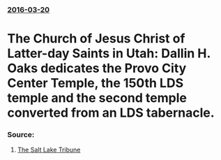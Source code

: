 ### [2016-03-20](/news/2016/03/20/index.md)

# The Church of Jesus Christ of Latter-day Saints in Utah: Dallin H. Oaks dedicates the Provo City Center Temple, the 150th LDS temple and the second temple converted from an LDS tabernacle. 




### Source:

1. [The Salt Lake Tribune](http://www.sltrib.com/home/3685690-155/mormons-rejoice-as-apostle-oaks-dedicates)
